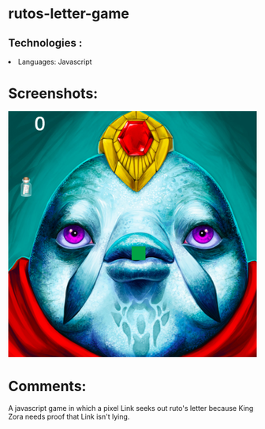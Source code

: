 # rutos-letter-game
<h2>Technologies :</h2>

  <li>Languages: Javascript

<h1>Screenshots:</h1>

 <img src="/public/images/zora.png" />

 <h1>Comments:</h1> <p>A javascript game in which a pixel Link seeks out ruto's letter because King Zora needs proof that Link isn't lying.</p>
